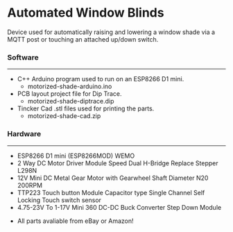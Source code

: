 # Automated Window Blinds
Device used for automatically raising and lowering a window shade via a MQTT post or 
touching an attached up/down switch.

### Software
------------------------------------------------------------------------------------------
- C++ Arduino program used to run on an ESP8266 D1 mini.
  - motorized-shade-arduino.ino 
- PCB layout project file for Dip Trace.
  - motorized-shade-diptrace.dip 
- Tincker Cad .stl files used for printing the parts.
  - motorized-shade-cad.zip 

### Hardware
------------------------------------------------------------------------------------------
- ESP8266 D1 mini (ESP8266MOD) WEMO
- 2 Way DC Motor Driver Module Speed Dual H-Bridge Replace Stepper L298N
- 12V Mini DC Metal Gear Motor with Gearwheel Shaft Diameter N20 200RPM
- TTP223 Touch button Module Capacitor type Single Channel Self Locking Touch switch sensor
- 4.75-23V To 1-17V Mini 360 DC-DC Buck Converter Step Down Module

* All parts avaliable from eBay or Amazon!
